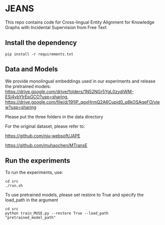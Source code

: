 # JEANS
This repo contains code for Cross-lingual Entity Alignment for Knowledge Graphs with Incidental Supervision from Free Text

## Install the dependency 
```
pip install -r requirements.txt
```


## Data and Models
We provide monolingual embeddings used in our experiments and release the pretrained models: https://drive.google.com/drive/folders/1N52NGr5YgL0zydiWM-ESj4vbYIrEpGCO?usp=sharing, https://drive.google.com/file/d/191lP_qgxHrmQ2A6Cupid0_q8kOSAgeFO/view?usp=sharing

Please put the three folders in the data directory

For the original dataset, please refer to: 

https://github.com/nju-websoft/JAPE

https://github.com/muhaochen/MTransE


## Run the experiments
To run the experiments, use:
```
cd src
./run.sh
```

To use pretrained models, please set restore to True and specify the load_path in the argument
```
cd src
python train_MUSE.py --restore True --load_path "pretrained_model_path"
```
